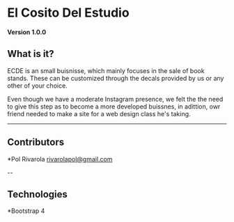 # El Cosito Del Estudio

**Version 1.0.0**

## What is it?

ECDE is an small buisnisse, which mainly focuses in the sale of book stands. These can be customized through the decals provided by us or any other of your choice.

Even though we have a moderate Instagram presence, we felt the the need to give this step as to become a more developed buissnes, in adittion, owr friend needed to make a site for a web design class he's taking.

---

## Contributors

*Pol Rivarola <rivarolapol@gmail.com>

--

## Technologies

*Bootstrap 4 